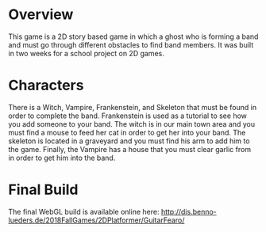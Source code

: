 # Overview

This game is a 2D story based game in which a ghost who is forming a band and must go through different obstacles to find band members. It was built in two weeks for a school project on 2D games.

# Characters

There is a Witch, Vampire, Frankenstein, and Skeleton that must be found in order to complete the band. Frankenstein is used as a tutorial to see how you add someone to your band. The witch is in our main town area and you must find a mouse to feed her cat in order to get her into your band. The skeleton is located in a graveyard and you must find his arm to add him to the game. Finally, the Vampire has a house that you must clear garlic from in order to get him into the band.

# Final Build
The final WebGL build is available online here: http://dis.benno-lueders.de/2018FallGames/2DPlatformer/GuitarFearo/